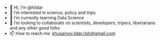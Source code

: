- 👋 Hi, I’m @hildar
- 👀 I’m interested in science, policy and trips
- 🌱 I’m currently learning Data Science
- 💞️ I’m looking to collaborate on scientists, developers, tripers, libertarians and any other good folks 
- 📫 How to reach me: khusainov.ildar.rish@gmail.com

<!---
hildar/hildar is a ✨ special ✨ repository because its `README.md` (this file) appears on your GitHub profile.
You can click the Preview link to take a look at your changes.
--->
